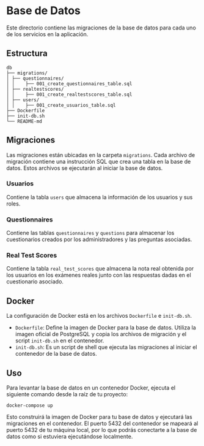# Base de Datos

Este directorio contiene las migraciones de la base de datos para cada uno de los servicios en la aplicación.

## Estructura

```
db
├── migrations/
│ ├── questionnaires/
│ │    ├── 001_create_questionnaires_table.sql
│ ├── realtestscores/
│ │    ├── 001_create_realtestscores_table.sql
│ ├── users/
│ │    ├── 001_create_usuarios_table.sql
├── Dockerfile
├── init-db.sh
└── README-md
```

## Migraciones

Las migraciones están ubicadas en la carpeta `migrations`. Cada archivo de migración contiene una instrucción SQL que crea una tabla en la base de datos. Estos archivos se ejecutarán al iniciar la base de datos.

### Usuarios

Contiene la tabla `users` que almacena la información de los usuarios y sus roles.

### Questionnaires

Contiene las tablas `questionnaires` y `questions` para almacenar los cuestionarios creados por los administradores y las preguntas asociadas.

### Real Test Scores

Contiene la tabla `real_test_scores` que almacena la nota real obtenida por los usuarios en los exámenes reales junto con las respuestas dadas en el cuestionario asociado.

## Docker

La configuración de Docker está en los archivos `Dockerfile` e `init-db.sh`.

- `Dockerfile`: Define la imagen de Docker para la base de datos. Utiliza la imagen oficial de PostgreSQL y copia los archivos de migración y el script `init-db.sh` en el contenedor.
- `init-db.sh`: Es un script de shell que ejecuta las migraciones al iniciar el contenedor de la base de datos.

## Uso

Para levantar la base de datos en un contenedor Docker, ejecuta el siguiente comando desde la raíz de tu proyecto:

```
docker-compose up
```

Esto construirá la imagen de Docker para tu base de datos y ejecutará las migraciones en el contenedor. El puerto 5432 del contenedor se mapeará al puerto 5432 de tu máquina local, por lo que podrás conectarte a la base de datos como si estuviera ejecutándose localmente.
